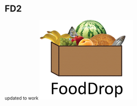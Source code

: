 # FD2
updated to work
![fooddrop logo](https://raw.githubusercontent.com/ulyfm/FD2/master/web/FoodDropLogoSmall.png)
